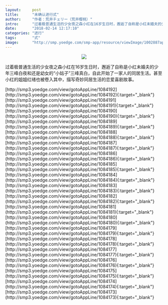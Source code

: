 ```yaml
---
layout:     post
title:      "未确认进行式"
author:     "作者：荒井チェリー（荒井樱桃）"
intro:      "过着极普通生活的少女夜之森小红在16岁生日时，邂逅了自称是小红未婚夫的少年三峰白夜和还是幼女的“小姑子”三峰真白，自此开始了一家人的同居生活。甚至小红的姐姐红绪也被卷入其中，描写奇妙同居生活的恋爱喜剧故事。"
date:       "2018-02-14 12:17:10"
categories: "进行"
tags:       "式"
image:      "http://smp.yoedge.com/smp-app/resource/viewImage/1002887appline.png"
---
```

<div style="text-align: center">
<p><img src="http://smp.yoedge.com/smp-app/resource/viewImage/1002887appline.png"/></p>
</div>
<p class="post-meta">
<span>过着极普通生活的少女夜之森小红在16岁生日时，邂逅了自称是小红未婚夫的少年三峰白夜和还是幼女的“小姑子”三峰真白，自此开始了一家人的同居生活。甚至小红的姐姐红绪也被卷入其中，描写奇妙同居生活的恋爱喜剧故事。</span>
</p>
[http://smp3.yoedge.com/view/gotoAppLine/1084192](http://smp3.yoedge.com/view/gotoAppLine/1084192){:target="_blank"}
[http://smp3.yoedge.com/view/gotoAppLine/1084191](http://smp3.yoedge.com/view/gotoAppLine/1084191){:target="_blank"}
[http://smp3.yoedge.com/view/gotoAppLine/1084190](http://smp3.yoedge.com/view/gotoAppLine/1084190){:target="_blank"}
[http://smp3.yoedge.com/view/gotoAppLine/1084189](http://smp3.yoedge.com/view/gotoAppLine/1084189){:target="_blank"}
[http://smp3.yoedge.com/view/gotoAppLine/1084188](http://smp3.yoedge.com/view/gotoAppLine/1084188){:target="_blank"}
[http://smp3.yoedge.com/view/gotoAppLine/1084187](http://smp3.yoedge.com/view/gotoAppLine/1084187){:target="_blank"}
[http://smp3.yoedge.com/view/gotoAppLine/1084186](http://smp3.yoedge.com/view/gotoAppLine/1084186){:target="_blank"}
[http://smp3.yoedge.com/view/gotoAppLine/1084185](http://smp3.yoedge.com/view/gotoAppLine/1084185){:target="_blank"}
[http://smp3.yoedge.com/view/gotoAppLine/1084184](http://smp3.yoedge.com/view/gotoAppLine/1084184){:target="_blank"}
[http://smp3.yoedge.com/view/gotoAppLine/1084183](http://smp3.yoedge.com/view/gotoAppLine/1084183){:target="_blank"}
[http://smp3.yoedge.com/view/gotoAppLine/1084182](http://smp3.yoedge.com/view/gotoAppLine/1084182){:target="_blank"}
[http://smp3.yoedge.com/view/gotoAppLine/1084181](http://smp3.yoedge.com/view/gotoAppLine/1084181){:target="_blank"}
[http://smp3.yoedge.com/view/gotoAppLine/1084180](http://smp3.yoedge.com/view/gotoAppLine/1084180){:target="_blank"}
[http://smp3.yoedge.com/view/gotoAppLine/1084179](http://smp3.yoedge.com/view/gotoAppLine/1084179){:target="_blank"}
[http://smp3.yoedge.com/view/gotoAppLine/1084178](http://smp3.yoedge.com/view/gotoAppLine/1084178){:target="_blank"}
[http://smp3.yoedge.com/view/gotoAppLine/1084177](http://smp3.yoedge.com/view/gotoAppLine/1084177){:target="_blank"}
[http://smp3.yoedge.com/view/gotoAppLine/1084176](http://smp3.yoedge.com/view/gotoAppLine/1084176){:target="_blank"}
[http://smp3.yoedge.com/view/gotoAppLine/1084175](http://smp3.yoedge.com/view/gotoAppLine/1084175){:target="_blank"}
[http://smp3.yoedge.com/view/gotoAppLine/1084174](http://smp3.yoedge.com/view/gotoAppLine/1084174){:target="_blank"}
[http://smp3.yoedge.com/view/gotoAppLine/1084173](http://smp3.yoedge.com/view/gotoAppLine/1084173){:target="_blank"}


